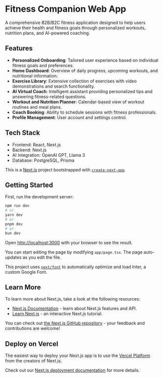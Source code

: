 # Fitness Companion Web App

A comprehensive B2B/B2C fitness application designed to help users achieve their health and fitness goals through personalized workouts, nutrition plans, and AI-powered coaching.

## Features

- **Personalized Onboarding**: Tailored user experience based on individual fitness goals and preferences.
- **Home Dashboard**: Overview of daily progress, upcoming workouts, and nutritional information.
- **Exercise Library**: Extensive collection of exercises with video demonstrations and search functionality.
- **AI Virtual Coach**: Intelligent assistant providing personalized tips and answering fitness-related questions.
- **Workout and Nutrition Planner**: Calendar-based view of workout routines and meal plans.
- **Coach Booking**: Ability to schedule sessions with fitness professionals.
- **Profile Management**: User account and settings control.

## Tech Stack

- Frontend: React, Next.js
- Backend: Next.js
- AI Integration: OpenAI GPT, Llama 3
- Database: PostgreSQL, Prisma

This is a [Next.js](https://nextjs.org/) project bootstrapped with [`create-next-app`](https://github.com/vercel/next.js/tree/canary/packages/create-next-app).

## Getting Started

First, run the development server:

```bash
npm run dev
# or
yarn dev
# or
pnpm dev
# or
bun dev
```

Open [http://localhost:3000](http://localhost:3000) with your browser to see the result.

You can start editing the page by modifying `app/page.tsx`. The page auto-updates as you edit the file.

This project uses [`next/font`](https://nextjs.org/docs/basic-features/font-optimization) to automatically optimize and load Inter, a custom Google Font.

## Learn More

To learn more about Next.js, take a look at the following resources:

- [Next.js Documentation](https://nextjs.org/docs) - learn about Next.js features and API.
- [Learn Next.js](https://nextjs.org/learn) - an interactive Next.js tutorial.

You can check out [the Next.js GitHub repository](https://github.com/vercel/next.js/) - your feedback and contributions are welcome!

## Deploy on Vercel

The easiest way to deploy your Next.js app is to use the [Vercel Platform](https://vercel.com/new?utm_medium=default-template&filter=next.js&utm_source=create-next-app&utm_campaign=create-next-app-readme) from the creators of Next.js.

Check out our [Next.js deployment documentation](https://nextjs.org/docs/deployment) for more details.
